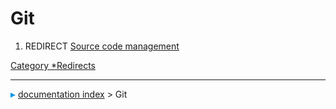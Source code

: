 # Git
1.  REDIRECT [Source code management](Source_code_management.md)

[Category   *Redirects](Category_Redirects.md)



---
![](images/Right_arrow.png) [documentation index](../README.md) > Git
